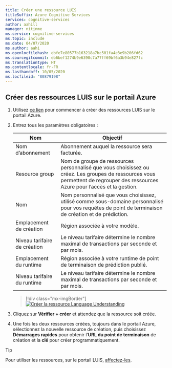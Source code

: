 ```yaml
---
title: Créer une ressource LUIS
titleSuffix: Azure Cognitive Services
services: cognitive-services
author: aahill
manager: nitinme
ms.service: cognitive-services
ms.topic: include
ms.date: 04/07/2020
ms.author: aahi
ms.openlocfilehash: ebfe7e80577b163218a7bc501fa4e3e9b206fd62
ms.sourcegitcommit: eb6bef1274b9e6390c7a77ff69bf6a3b94e827fc
ms.translationtype: HT
ms.contentlocale: fr-FR
ms.lasthandoff: 10/05/2020
ms.locfileid: "80879198"
---
```

<a name="create-luis-resources"></a>

## <a name="create-luis-resources-in-azure-portal"></a>Créer des ressources LUIS sur le portail Azure

1. Utilisez [ce lien](https://ms.portal.azure.com/#create/Microsoft.CognitiveServicesLUISAllInOne) pour commencer à créer des ressources LUIS sur le portail Azure.

1. Entrez tous les paramètres obligatoires :

    |Nom|Objectif|
    |--|--|
    |Nom d’abonnement| Abonnement auquel la ressource sera facturée.|
    |Resource group| Nom de groupe de ressources personnalisé que vous choisissez ou créez. Les groupes de ressources vous permettent de regrouper des ressources Azure pour l’accès et la gestion.|
    |Nom| Nom personnalisé que vous choisissez, utilisé comme sous-domaine personnalisé pour vos requêtes de point de terminaison de création et de prédiction.|
    |Emplacement de création|Région associée à votre modèle.|
    |Niveau tarifaire de création|Le niveau tarifaire détermine le nombre maximal de transactions par seconde et par mois.|
    |Emplacement du runtime|Région associée à votre runtime de point de terminaison de prédiction publié.|
    |Niveau tarifaire du runtime|Le niveau tarifaire détermine le nombre maximal de transactions par seconde et par mois.|

    > [!div class="mx-imgBorder"]
    > [![Créer la ressource Language Understanding](../media/luis-how-to-azure-subscription/create-resource-in-azure-small.png)](../media/luis-how-to-azure-subscription/create-resource-in-azure-small.png#lightbox)

1. Cliquez sur **Vérifier + créer** et attendez que la ressource soit créée.
1. Une fois les deux ressources créées, toujours dans le portail Azure, sélectionnez la nouvelle ressource de création, puis choisissez **Démarrages rapides** pour obtenir l’**URL du point de terminaison** de création et la **clé** pour créer programmatiquement.

> [!TIP]
> Pour utiliser les ressources, sur le portail LUIS, [affectez-les](../luis-how-to-azure-subscription.md#assign-an-authoring-resource-in-the-luis-portal-for-all-apps).
